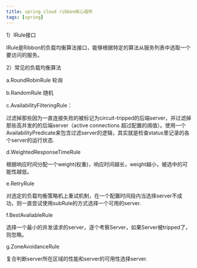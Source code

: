 ```yaml
---
title: spring cloud ribbon核心组件
tags: [spring]
---
```


1）IRule接口

IRule是Ribbon的负载均衡算法接口，能够根据特定的算法从服务列表中选取一个要访问的服务。

2）常见的负载均衡算法

a.RoundRobinRule 轮询

b.RandomRule 随机

c.AvailabilityFilteringRule：

过滤掉那些因为一直连接失败的被标记为circuit-tripped的后端server，并过滤掉那些高并发的的后端server（active connections 超过配置的阈值）。使用一个AvailabilityPredicate来包含过滤server的逻辑，其实就是检查status里记录的各个server的运行状态.

d.WeightedResponseTimeRule

根据响应时间分配一个weight(权重)，响应时间越长，weight越小，被选中的可能性越低。

e.RetryRule

对选定的负载均衡策略机上重试机制，在一个配置时间段内当选择server不成功，则一直尝试使用subRule的方式选择一个可用的server.

f.BestAvaliableRule

选择一个最小的并发请求的server，逐个考察Server，如果Server被tripped了，则忽略。

g.ZoneAvoidanceRule

复合判断server所在区域的性能和server的可用性选择server.